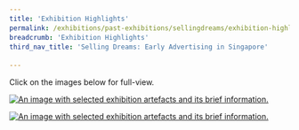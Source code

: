 ```yaml
---
title: 'Exhibition Highlights'
permalink: /exhibitions/past-exhibitions/sellingdreams/exhibition-highlights/
breadcrumb: 'Exhibition Highlights'
third_nav_title: 'Selling Dreams: Early Advertising in Singapore'

---
```



<p>Click on the images below for full-view.</p>

<a href="/images/event-images/sellingdreamsonsite/selling-dreams-exhibition-highlights-1-high.jpg"><img srcset="/images/event-images/sellingdreamsonsite/selling-dreams-exhibition-highlights-1-low_400w.jpg 400w, /images/event-images/sellingdreamsonsite/selling-dreams-exhibition-highlights-1-low_1000w.jpg 1000w" sizes="(max-width: 500px) 40vw, 100vw" height="1063" width="1000" src="/images/event-images/sellingdreamsonsite/selling-dreams-exhibition-highlights-1-low_400w.jpg" alt="An image with selected exhibition artefacts and its brief information."></a>

<a href="/images/event-images/sellingdreamsonsite/selling-dreams-exhibition-highlights-2-high.jpg"><img srcset="/images/event-images/sellingdreamsonsite/selling-dreams-exhibition-highlights-2-low_400w.jpg 400w, /images/event-images/sellingdreamsonsite/selling-dreams-exhibition-highlights-2-low_1000w.jpg 1000w" sizes="(max-width: 500px) 40vw, 100vw" height="2085" width="1000" src="/images/event-images/sellingdreamsonsite/selling-dreams-exhibition-highlights-2-low_400w.jpg" alt="An image with selected exhibition artefacts and its brief information."></a>
